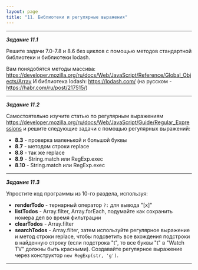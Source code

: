 ```yaml
---
layout: page
title: "11. Библиотеки и регулярные выражения"
---
```


---

_**Задание 11.1**_

Решите задачи 7.0-7.8 и 8.6 без циклов с помощью методов стандартной библиотеки и библиотеки lodash.

Вам понядобятся методы массива: <https://developer.mozilla.org/ru/docs/Web/JavaScript/Reference/Global_Objects/Array>
И библиотека lodash: <https://lodash.com/> (на русском - <https://habr.com/ru/post/217515/>)

---

_**Задание 11.2**_

Самостоятельно изучите статью по регулярным выражениям <https://developer.mozilla.org/ru/docs/Web/JavaScript/Guide/Regular_Expressions> и решите следующие задачи с помощью регулярных выражений:

- **8.3** - проверка маленькой и большой буквы
- **8.7** - методом строки replace
- **8.8** - так же replace
- **8.9** - String.match или RegExp.exec
- **8.10** - String.match или RegExp.exec

---

_**Задание 11.3**_

Упростите код программы из 10-го раздела, используя:

- **renderTodo** - тернарный оператор `?:` для вывода "[x]"
- **listTodos** - Array.filter, Array.forEach, подумайте как сохранить номера дел во время фильтрации
- **clearTodos** - Array.filter
- **searchTodos** - Array.filter, затем используйте регулярное выражение и метод строки replace, чтобы подсветить все вхождения подстроки в найденную строку (если подстрока "t", то все буквы "t" в "Watch TV" должны быть красными). Создавайте регулярное выражение через конструктор `new RegExp(str, 'g')`.

---
